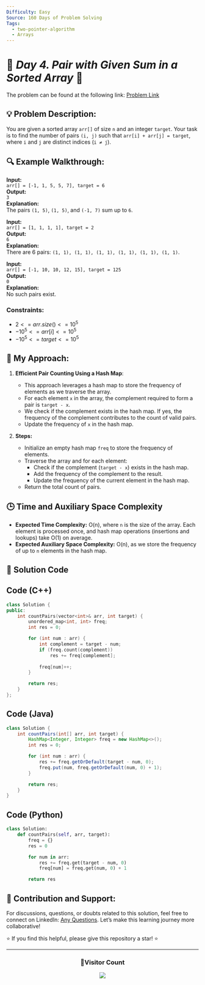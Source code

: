```yaml
---
Difficulty: Easy  
Source: 160 Days of Problem Solving  
Tags:
  - two-pointer-algorithm
  - Arrays
---
```


# 🚀 _Day 4. Pair with Given Sum in a Sorted Array_ 🧠


The problem can be found at the following link: [Problem Link](https://www.geeksforgeeks.org/batch/gfg-160-problems/track/two-pointer-technique-gfg-160/problem/pair-with-given-sum-in-a-sorted-array4940)

## 💡 **Problem Description:**

You are given a sorted array `arr[]` of size `n` and an integer `target`. Your task is to find the number of pairs `(i, j)` such that `arr[i] + arr[j] = target`, where `i` and `j` are distinct indices (`i ≠ j`).

## 🔍 **Example Walkthrough:**

**Input:**  
`arr[] = [-1, 1, 5, 5, 7], target = 6`  
**Output:**  
`3`  
**Explanation:**  
The pairs `(1, 5)`, `(1, 5)`, and `(-1, 7)` sum up to `6`.



**Input:**  
`arr[] = [1, 1, 1, 1], target = 2`  
**Output:**  
`6`  
**Explanation:**  
There are 6 pairs: `(1, 1), (1, 1), (1, 1), (1, 1), (1, 1), (1, 1)`.



**Input:**  
`arr[] = [-1, 10, 10, 12, 15], target = 125`  
**Output:**  
`0`  
**Explanation:**  
No such pairs exist.



### Constraints:
- $`2 <= arr.size() <= 10^5`$
- $`-10^5 <= arr[i] <= 10^5`$
- $`-10^5 <= target <= 10^5`$



## 🎯 **My Approach:**

1. **Efficient Pair Counting Using a Hash Map**:  
   - This approach leverages a hash map to store the frequency of elements as we traverse the array.
   - For each element `x` in the array, the complement required to form a pair is `target - x`.
   - We check if the complement exists in the hash map. If yes, the frequency of the complement contributes to the count of valid pairs.
   - Update the frequency of `x` in the hash map.

2. **Steps:**
   - Initialize an empty hash map `freq` to store the frequency of elements.
   - Traverse the array and for each element:
     - Check if the complement (`target - x`) exists in the hash map.
     - Add the frequency of the complement to the result.
     - Update the frequency of the current element in the hash map.
   - Return the total count of pairs.



## 🕒 **Time and Auxiliary Space Complexity** 

- **Expected Time Complexity:** O(n), where `n` is the size of the array. Each element is processed once, and hash map operations (insertions and lookups) take O(1) on average.
- **Expected Auxiliary Space Complexity:** O(n), as we store the frequency of up to `n` elements in the hash map.

## 📝 **Solution Code**


## Code (C++)

```cpp
class Solution {
public:
    int countPairs(vector<int>& arr, int target) {
        unordered_map<int, int> freq;
        int res = 0;

        for (int num : arr) {
            int complement = target - num;
            if (freq.count(complement)) 
                res += freq[complement];
            
            freq[num]++;
        }

        return res;
    }
};
```



## Code (Java)

```java
class Solution {
    int countPairs(int[] arr, int target) {
        HashMap<Integer, Integer> freq = new HashMap<>();
        int res = 0;

        for (int num : arr) {
            res += freq.getOrDefault(target - num, 0);
            freq.put(num, freq.getOrDefault(num, 0) + 1);
        }

        return res;
    }
}
```



## Code (Python)

```python
class Solution:
    def countPairs(self, arr, target):
        freq = {}
        res = 0

        for num in arr:
            res += freq.get(target - num, 0)
            freq[num] = freq.get(num, 0) + 1

        return res
```



## 🎯 **Contribution and Support:**

For discussions, questions, or doubts related to this solution, feel free to connect on LinkedIn: [Any Questions](https://www.linkedin.com/in/het-patel-8b110525a/). Let’s make this learning journey more collaborative!

⭐ If you find this helpful, please give this repository a star! ⭐

---

<div align="center">
  <h3><b>📍Visitor Count</b></h3>
</div>

<p align="center">
  <img src="https://profile-counter.glitch.me/Hunterdii/count.svg" />
</p>
